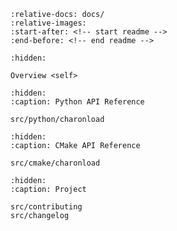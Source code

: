 ```{include} ../README.md
:relative-docs: docs/
:relative-images:
:start-after: <!-- start readme -->
:end-before: <!-- end readme -->
```

```{toctree}
:hidden:

Overview <self>
```

```{toctree}
:hidden:
:caption: Python API Reference

src/python/charonload
```

```{toctree}
:hidden:
:caption: CMake API Reference

src/cmake/charonload
```

```{toctree}
:hidden:
:caption: Project

src/contributing
src/changelog
```

